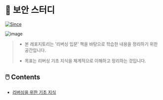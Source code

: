 # 🔐 보안 스터디

[![Since](https://img.shields.io/badge/since-2025.01.01-333333.svg?style=flat-square)](https://github.com/juju-study/secure-study)

![image](https://github.com/user-attachments/assets/a7cd5656-aa98-4ee1-ac80-21eaa3f503ae)


> - 본 레포지토리는 '리버싱 입문' 책을 바탕으로 학습한 내용을 정리하기 위한 공간입니다.
> 
> - 목표는 리버싱 기초 지식을 체계적으로 이해하고 정리하는 것입니다.

## 🖱️ Contents

* [리버싱을 위한 기초 지식](https://github.com/juju-study/secure-study/tree/main/basic_knowledge_for_reversing)